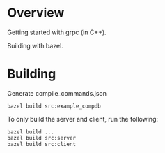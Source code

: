 # Overview
Getting started with grpc (in C++).

Building with bazel.

# Building 
Generate compile_commands.json

```shell
bazel build src:example_compdb
```

To only build the server and client, run the following:

```shell
bazel build ...
bazel build src:server
bazel build src:client
```
